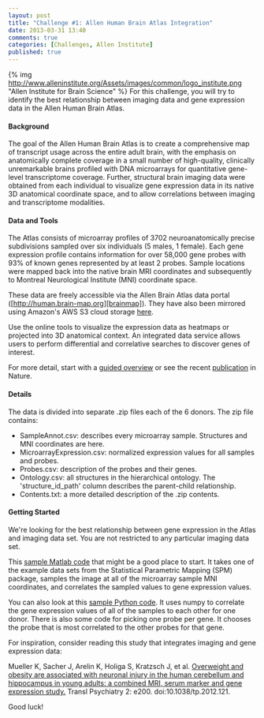 ```yaml
---
layout: post
title: "Challenge #1: Allen Human Brain Atlas Integration"
date: 2013-03-31 13:40
comments: true
categories: [Challenges, Allen Institute]
published: true
---
```


{% img http://www.alleninstitute.org/Assets/images/common/logo_institute.png "Allen Institute for Brain Science" %}
For this challenge, you will try to identify the best relationship between 
imaging data and gene expression data in the Allen Human Brain Atlas.

<!-- more -->

#### Background

The goal of the Allen Human Brain Atlas is to create a comprehensive map of 
transcript usage across the entire adult brain, with the emphasis on anatomically complete coverage in a small number of high-quality, clinically unremarkable brains profiled with DNA microarrays for quantitative gene-level transcriptome coverage. Further, structural brain imaging data were obtained from each individual to visualize gene expression data in its native 3D anatomical coordinate space, and to allow correlations between imaging and transcriptome modalities.

#### Data and Tools

The Atlas consists of microarray profiles of 3702 neuroanatomically precise 
subdivisions sampled over six individuals (5 males, 1 female). Each gene 
expression profile contains information for over 58,000 gene probes with 
93% of known genes represented by at least 2 probes. Sample locations were 
mapped back into the native brain MRI coordinates and subsequently to Montreal Neurological Institute (MNI) coordinate space.

These data are freely accessible via the Allen Brain Atlas data portal ([http://human.brain-map.org][brainmap]).  They have also been mirrored using Amazon's AWS S3 cloud storage [here][aws].

Use the online tools to visualize the expression data as heatmaps or projected into 3D anatomical context. An integrated data service allows users to perform differential and correlative searches to discover genes of interest.

For more detail, start with a [guided overview][overview] or see the recent [publication][pub] in Nature.

[brainmap]: http://human.brain-map.org
[overview]: http://www.brain-map.org/tutorials/index
[pub]: http://www.nature.com/nature/journal/v489/n7416/full/nature11405.html
[aws]: https://s3.amazonaws.com/Human-Brain-Atlas/index.html

#### Details

The data is divided into separate .zip files each of the 6 donors. The zip file contains:

* SampleAnnot.csv: describes every microarray sample. Structures and MNI coordinates are here.
* MicroarrayExpression.csv: normalized expression values for all samples and probes.
* Probes.csv: description of the probes and their genes.
* Ontology.csv: all structures in the hierarchical ontology. The 'structure\_id\_path' column describes the parent-child relationship.
* Contents.txt: a more detailed description of the .zip contents.

#### Getting Started

We're looking for the best relationship between gene expression in the Atlas and imaging data set. You are not restricted to any particular imaging data set.

This [sample Matlab code][matex] that might be a good place to start. It takes one of the example data sets from the Statistical Parametric Mapping (SPM) package, samples the image at all of the microarray sample MNI coordinates, and correlates the sampled values to gene expression values.

You can also look at this [sample Python code][pyex]. It uses numpy to correlate the gene expression values of all of the samples to each other for one donor. There is also some code for picking one probe per gene. It chooses the probe that is most correlated to the other probes for that gene.

For inspiration, consider reading this study that integrates imaging and gene expression data:

Mueller K, Sacher J, Arelin K, Holiga S, Kratzsch J, et al. [Overweight and obesity are associated with neuronal injury in the human cerebellum and hippocampus in young adults: a combined MRI, serum marker and gene expression study.][study] Transl Psychiatry 2: e200. doi:10.1038/tp.2012.121.

[study]: http://www.ncbi.nlm.nih.gov/pmc/articles/PMC3565188/

Good luck!

[matex]: http://api.brain-map.org/examples/spm/index.html
[pyex]: https://github.com/AllenBrainAtlas/human-analysis-examples
